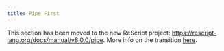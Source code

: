 ```yaml
---
title: Pipe First
---
```


This section has been moved to the new ReScript project: https://rescript-lang.org/docs/manual/v8.0.0/pipe. More info on the transition [here](https://rescript-lang.org/blog/bucklescript-is-rebranding).
